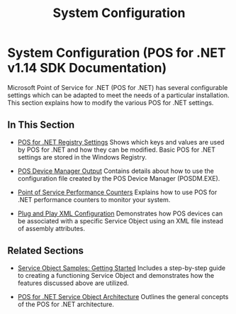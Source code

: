 ﻿---
title: System Configuration
description: System Configuration (POS for .NET v1.14 SDK Documentation)
ms.date: 03/03/2014
ms.update-cycle: 1825-days
ms.topic: how-to
ms.custom: "pos-restored-from-archive,UpdateFrequency5"
---

# System Configuration (POS for .NET v1.14 SDK Documentation)

Microsoft Point of Service for .NET (POS for .NET) has several configurable settings which can be adapted to meet the needs of a particular installation. This section explains how to modify the various POS for .NET settings.

## In This Section

- [POS for .NET Registry Settings](pos-for-net-registry-settings.md)
    Shows which keys and values are used by POS for .NET and how they can be modified. Basic POS for .NET settings are stored in the Windows Registry.

- [POS Device Manager Output](pos-device-manager-output.md)
    Contains details about how to use the configuration file created by the POS Device Manager (POSDM.EXE).

- [Point of Service Performance Counters](point-of-service-performance-counters.md)
    Explains how to use POS for .NET performance counters to monitor your system.

- [Plug and Play XML Configuration](plug-and-play-xml-configuration.md)
    Demonstrates how POS devices can be associated with a specific Service Object using an XML file instead of assembly attributes.

## Related Sections

- [Service Object Samples: Getting Started](service-object-samples-getting-started.md)
    Includes a step-by-step guide to creating a functioning Service Object and demonstrates how the features discussed above are utilized.

- [POS for .NET Service Object Architecture](pos-for-net-service-object-architecture.md)
    Outlines the general concepts of the POS for .NET architecture.

